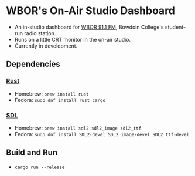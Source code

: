 # WBOR's On-Air Studio Dashboard

- An in-studio dashboard for [WBOR 91.1 FM](https://wbor.org/), Bowdoin College's student-run radio station.
- Runs on a little CRT monitor in the on-air studio.
- Currently in development.

## Dependencies

### [Rust](https://www.rust-lang.org/)

- Homebrew: `brew install rust`
- Fedora: `sudo dnf install rust cargo`

### [SDL](https://www.libsdl.org/)

- Homebrew: `brew install sdl2 sdl2_image sdl2_ttf`
- Fedora: `sudo dnf install SDL2-devel SDL2_image-devel SDL2_ttf-devel`

## Build and Run

- `cargo run --release`
